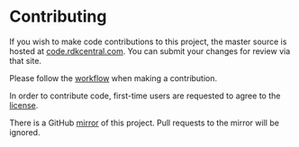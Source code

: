Contributing
============

If you wish to make code contributions to this project, the master source is hosted at [code.rdkcentral.com](https://code.rdkcentral.com/r/#/admin/projects/rdk/components/generic/jst).
You can submit your changes for review via that site.

Please follow the [workflow](https://wiki.rdkcentral.com/display/CMF/Gerrit+Development+Workflow) when making a contribution.

In order to contribute code, first-time users are requested to agree to the [license](https://wiki.rdkcentral.com/signup.action).

There is a GitHub [mirror](https://github.com/rdkcmf/rdk-jst) of this project. Pull requests to the mirror will be ignored.
